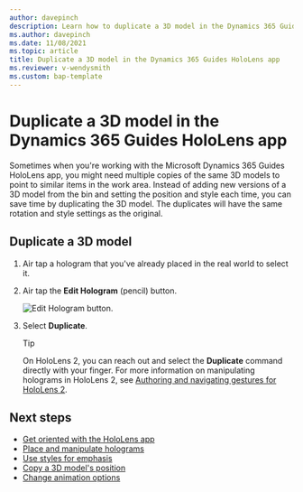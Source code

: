 ```yaml
---
author: davepinch
description: Learn how to duplicate a 3D model in the Dynamics 365 Guides HoloLens app
ms.author: davepinch
ms.date: 11/08/2021
ms.topic: article
title: Duplicate a 3D model in the Dynamics 365 Guides HoloLens app 
ms.reviewer: v-wendysmith
ms.custom: bap-template
---
```


# Duplicate a 3D model in the Dynamics 365 Guides HoloLens app

Sometimes when you're working with the Microsoft Dynamics 365 Guides HoloLens app, you might need multiple copies of the same 3D models to point to similar items in the work area. Instead of adding new versions of a 3D model from the bin and setting the position and style each time, you can save time by duplicating the 3D model. The duplicates will have the same rotation and style settings as the original.

## Duplicate a 3D model

1. Air tap a hologram that you've already placed in the real world to select it.

1. Air tap the **Edit Hologram** (pencil) button.

    ![Edit Hologram button.](media/edit-hologram.png "Edit Hologram button")

1. Select **Duplicate**.

    > [!TIP]
    > On HoloLens 2, you can reach out and select the **Duplicate** command directly with your finger. For more information on manipulating holograms in HoloLens 2, see [Authoring and navigating gestures for HoloLens 2](authoring-gestures-HL2.md).

## Next steps

- [Get oriented with the HoloLens app](hololens-app-orientation.md)
- [Place and manipulate holograms](hololens-app-place-holograms.md)
- [Use styles for emphasis](hololens-app-styles.md)
- [Copy a 3D model's position](hololens-app-copy-3D-model-position.md)
- [Change animation options](hololens-app-animations.md)
